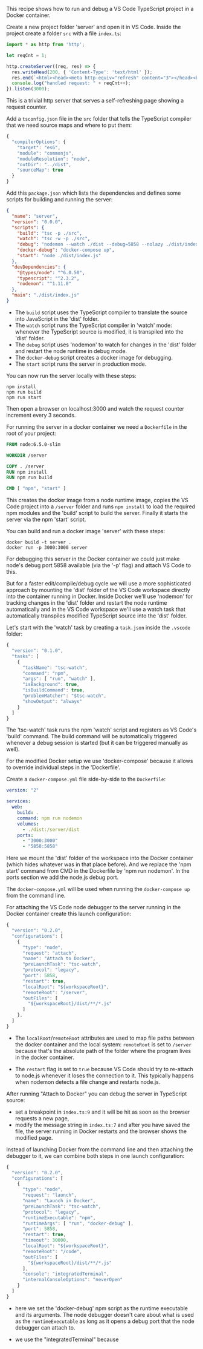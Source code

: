 This recipe shows how to run and debug a VS Code TypeScript project in a Docker container.

Create a new project folder 'server' and open it in VS Code. Inside the project create a folder `src` with a file `index.ts`:

```ts
import * as http from 'http';

let reqCnt = 1;

http.createServer((req, res) => {
  res.writeHead(200, { 'Content-Type': 'text/html' });
  res.end(`<html><head><meta http-equiv="refresh" content="3"></head><body>Request Count : ${reqCnt}</body></html>`);
  console.log("handled request: " + reqCnt++);
}).listen(3000);
```

This is a trivial http server that serves a self-refreshing page showing a request counter.

Add a `tsconfig.json` file in the `src` folder that tells the TypeScript compiler that we need source maps and where to put them:

```ts
{
  "compilerOptions": {
    "target": "es6",
    "module": "commonjs",
    "moduleResolution": "node",
    "outDir": "../dist",
    "sourceMap": true
  }
}
```

Add this `package.json` which lists the dependencies and defines some scripts for building and running the server:

```json
{
  "name": "server",
  "version": "0.0.0",
  "scripts": {
    "build": "tsc -p ./src",
    "watch": "tsc -w -p ./src",
    "debug": "nodemon --watch ./dist --debug=5858 --nolazy ./dist/index.js",
    "docker-debug": "docker-compose up",
    "start": "node ./dist/index.js"
  },
  "devDependencies": {
    "@types/node": "^6.0.50",
    "typescript": "^2.3.2",
    "nodemon": "^1.11.0"
  },
  "main": "./dist/index.js"
}
```

- The `build` script uses the TypeScript compiler to translate the source into JavaScript in the 'dist' folder.
- The `watch` script runs the TypeScript compiler in 'watch' mode: whenever the TypeScript source is modified, it is transpiled into the 'dist' folder.
- The `debug` script uses 'nodemon' to watch for changes in the 'dist' folder and restart the node runtime in debug mode.
- The `docker-debug` script creates a docker image for debugging.
- The `start` script runs the server in production mode.

You can now run the server locally with these steps:
```
npm install
npm run build
npm run start
```
Then open a browser on localhost:3000 and watch the request counter increment every 3 seconds.

For running the server in a docker container we need a `Dockerfile` in the root of your project:

```dockerfile
FROM node:6.5.0-slim

WORKDIR /server

COPY . /server
RUN npm install
RUN npm run build

CMD [ "npm", "start" ]
```

This creates the docker image from a node runtime image, copies the VS Code project into a `/server` folder and runs `npm install` to load the required npm modules and the 'build' script to build the server. Finally it starts the server via the npm 'start' script.

You can build and run a docker image 'server' with these steps:

```
docker build -t server .
docker run -p 3000:3000 server
```

For debugging this server in the Docker container we could just make node's debug port 5858 available (via the '-p' flag) and attach VS Code to this.

But for a faster edit/compile/debug cycle we will use a more sophisticated approach by mounting the 'dist' folder of the VS Code workspace directly into the container running in Docker. Inside Docker we'll use 'nodemon' for tracking changes in the 'dist' folder and restart the node runtime automatically and in the VS Code workspace we'll use a watch task that automatically transpiles modified TypeScript source into the 'dist' folder.

Let's start with the 'watch' task by creating a `task.json` inside the `.vscode` folder:
```ts
{
  "version": "0.1.0",
  "tasks": [
    {
      "taskName": "tsc-watch",
      "command": "npm",
      "args": [ "run", "watch" ],
      "isBackground": true,
      "isBuildCommand": true,
      "problemMatcher": "$tsc-watch",
      "showOutput": "always"
    }
  ]
}
```
The 'tsc-watch' task runs the npm 'watch' script and registers as VS Code's 'build' command.
The build command will be automatically triggered whenever a debug session is started (but it can be triggered manually as well).

For the modified Docker setup we use 'docker-compose' because it allows to override individual steps in the 'Dockerfile'.

Create a `docker-compose.yml` file side-by-side to the `Dockerfile`:

```yml
version: "2"

services:
  web:
    build: .
    command: npm run nodemon
    volumes:
      - ./dist:/server/dist
    ports:
      - "3000:3000"
      - "5858:5858"
```

Here we mount the 'dist' folder of the workspace into the Docker container (which hides whatever was in that place before). And we replace the 'npm start' command from CMD in the Dockerfile by 'npm run nodemon'. In the ports section we add the node.js debug port.

The `docker-compose.yml` will be used when running the `docker-compose up` from the command line.

For attaching the VS Code node debugger to the server running in the Docker container create this launch configuration:

```ts
{
  "version": "0.2.0",
  "configurations": [
    {
      "type": "node",
      "request": "attach",
      "name": "Attach to Docker",
      "preLaunchTask": "tsc-watch",
      "protocol": "legacy",
      "port": 5858,
      "restart": true,
      "localRoot": "${workspaceRoot}",
      "remoteRoot": "/server",
      "outFiles": [
        "${workspaceRoot}/dist/**/*.js"
      ]
    },
  ]
}
```
- The `localRoot`/`remoteRoot` attributes are used to map file paths between the docker container and the local system:
`remoteRoot` is set to `/server` because that's the absolute path of the folder where the program lives in the docker container.

- The `restart` flag is set to `true` because VS Code should try to re-attach to node.js whenever it loses the connection to it. This typically happens when nodemon detects a file change and restarts node.js.

After running "Attach to Docker" you can debug the server in TypeScript source:
- set a breakpoint in `index.ts:9` and it will be hit as soon as the browser requests a new page,
- modify the message string in `index.ts:7` and after you have saved the file, the server running in Docker restarts and the browser shows the modified page.

Instead of launching Docker from the command line and then attaching the debugger to it, we can combine both steps in one launch configuration:
```ts
{
  "version": "0.2.0",
  "configurations": [
    {
      "type": "node",
      "request": "launch",
      "name": "Launch in Docker",
      "preLaunchTask": "tsc-watch",
      "protocol": "legacy",
      "runtimeExecutable": "npm",
      "runtimeArgs": [ "run", "docker-debug" ],
      "port": 5858,
      "restart": true,
      "timeout": 30000,
      "localRoot": "${workspaceRoot}",
      "remoteRoot": "/code",
      "outFiles": [
        "${workspaceRoot}/dist/**/*.js"
      ],
      "console": "integratedTerminal",
      "internalConsoleOptions": "neverOpen"
    }
  ]
}
```

- here we set the 'docker-debug' npm script as the runtime executable and its arguments. The node debugger doesn't care about what is used as the `runtimeExecutable` as long as it opens a debug port that the node debugger can attach to.

- we use the "integratedTerminal" because